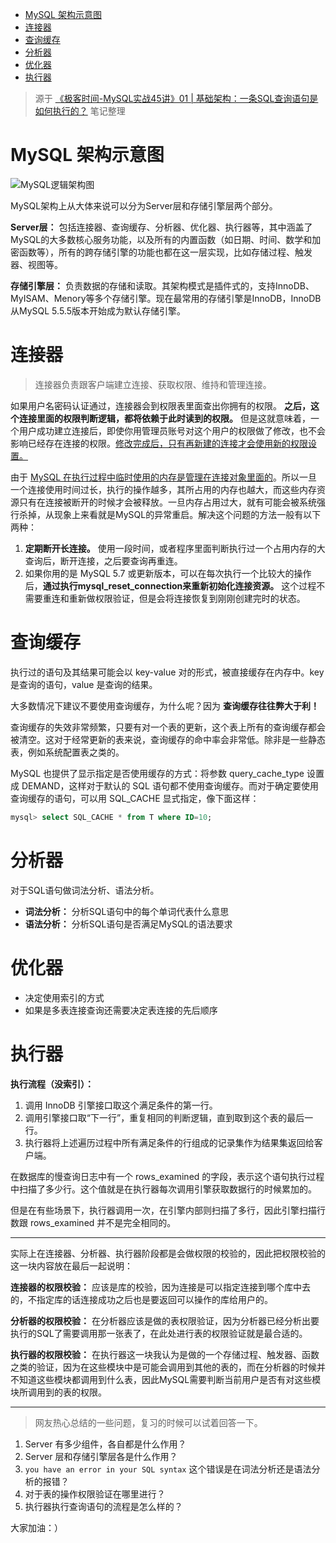 - [MySQL 架构示意图](#mysql-架构示意图)
- [连接器](#连接器)
- [查询缓存](#查询缓存)
- [分析器](#分析器)
- [优化器](#优化器)
- [执行器](#执行器)

> 源于 [《极客时间-MySQL实战45讲》01 | 基础架构：一条SQL查询语句是如何执行的？](https://time.geekbang.org/column/intro/100020801) 笔记整理

# MySQL 架构示意图

![MySQL逻辑架构图](https://wrp-blog-image.oss-cn-beijing.aliyuncs.com/blog-images/MySQL逻辑架构图.jpg)

MySQL架构上从大体来说可以分为Server层和存储引擎层两个部分。

**Server层：** 包括连接器、查询缓存、分析器、优化器、执行器等，其中涵盖了MySQL的大多数核心服务功能，以及所有的内置函数（如日期、时间、数学和加密函数等），所有的跨存储引擎的功能也都在这一层实现，比如存储过程、触发器、视图等。

**存储引擎层：** 负责数据的存储和读取。其架构模式是插件式的，支持InnoDB、MyISAM、Menory等多个存储引擎。现在最常用的存储引擎是InnoDB，InnoDB从MySQL 5.5.5版本开始成为默认存储引擎。

# 连接器

> 连接器负责跟客户端建立连接、获取权限、维持和管理连接。

如果用户名密码认证通过，连接器会到权限表里面查出你拥有的权限。 **之后，这个连接里面的权限判断逻辑，都将依赖于此时读到的权限。** 但是这就意味着，一个用户成功建立连接后，即使你用管理员账号对这个用户的权限做了修改，也不会影响已经存在连接的权限。<u>修改完成后，只有再新建的连接才会使用新的权限设置。</u>

由于 <u>MySQL 在执行过程中临时使用的内存是管理在连接对象里面的</u>。所以一旦一个连接使用时间过长，执行的操作越多，其所占用的内存也越大，而这些内存资源只有在连接被断开的时候才会被释放。一旦内存占用过大，就有可能会被系统强行杀掉，从现象上来看就是MySQL的异常重启。解决这个问题的方法一般有以下两种：
1. **定期断开长连接。** 使用一段时间，或者程序里面判断执行过一个占用内存的大查询后，断开连接，之后要查询再重连。
2. 如果你用的是 MySQL 5.7 或更新版本，可以在每次执行一个比较大的操作后，**通过执行mysql_reset_connection来重新初始化连接资源。** 这个过程不需要重连和重新做权限验证，但是会将连接恢复到刚刚创建完时的状态。

# 查询缓存

执行过的语句及其结果可能会以 key-value 对的形式，被直接缓存在内存中。key 是查询的语句，value 是查询的结果。

大多数情况下建议不要使用查询缓存，为什么呢？因为 **查询缓存往往弊大于利！**

查询缓存的失效非常频繁，只要有对一个表的更新，这个表上所有的查询缓存都会被清空。这对于经常更新的表来说，查询缓存的命中率会非常低。除非是一些静态表，例如系统配置表之类的。

MySQL 也提供了显示指定是否使用缓存的方式：将参数 query_cache_type 设置成 DEMAND，这样对于默认的 SQL 语句都不使用查询缓存。而对于确定要使用查询缓存的语句，可以用 SQL_CACHE 显式指定，像下面这样：

```sql
mysql> select SQL_CACHE * from T where ID=10;
```

# 分析器
对于SQL语句做词法分析、语法分析。

- **词法分析：** 分析SQL语句中的每个单词代表什么意思
- **语法分析：** 分析SQL语句是否满足MySQL的语法要求

# 优化器
- 决定使用索引的方式
- 如果是多表连接查询还需要决定表连接的先后顺序

# 执行器

**执行流程（没索引）：**

1. 调用 InnoDB 引擎接口取这个满足条件的第一行。
2. 调用引擎接口取“下一行”，重复相同的判断逻辑，直到取到这个表的最后一行。
3. 执行器将上述遍历过程中所有满足条件的行组成的记录集作为结果集返回给客户端。

在数据库的慢查询日志中有一个 rows_examined 的字段，表示这个语句执行过程中扫描了多少行。这个值就是在执行器每次调用引擎获取数据行的时候累加的。

但是在有些场景下，执行器调用一次，在引擎内部则扫描了多行，因此引擎扫描行数跟 rows_examined 并不是完全相同的。

---

实际上在连接器、分析器、执行器阶段都是会做权限的校验的，因此把权限校验的这一块内容放在最后一起说明：

**连接器的权限校验：** 应该是库的校验，因为连接是可以指定连接到哪个库中去的，不指定库的话连接成功之后也是要返回可以操作的库给用户的。

**分析器的权限校验：** 在分析器应该是做的表权限验证，因为分析器已经分析出要执行的SQL了需要调用那一张表了，在此处进行表的权限验证就是最合适的。

**执行器的权限校验：** 在执行器这一块我认为是做的一个存储过程、触发器、函数之类的验证，因为在这些模块中是可能会调用到其他的表的，而在分析器的时候并不知道这些模块都调用到什么表，因此MySQL需要判断当前用户是否有对这些模块所调用到的表的权限。

--- 

> 网友热心总结的一些问题，复习的时候可以试着回答一下。

1. Server 有多少组件，各自都是什么作用？
2. Server 层和存储引擎层各是什么作用？
3. `you have an error in your SQL syntax` 这个错误是在词法分析还是语法分析的报错？
4. 对于表的操作权限验证在哪里进行？
5. 执行器执行查询语句的流程是怎么样的？

大家加油：）